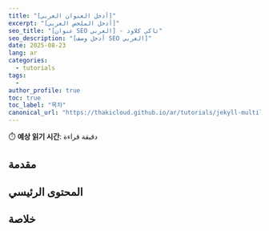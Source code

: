 ```yaml
---
title: "[أدخل العنوان العربي]"
excerpt: "[أدخل الملخص العربي]"
seo_title: "[عنوان SEO العربي] - ثاكي كلاود"
seo_description: "[أدخل وصف SEO العربي]"
date: 2025-08-23
lang: ar
categories:
  - tutorials
tags:
  - 
author_profile: true
toc: true
toc_label: "목차"
canonical_url: "https://thakicloud.github.io/ar/tutorials/jekyll-multilingual-blog-transformation-guide/"
---
```


⏱️ **예상 읽기 시간**: دقيقة قراءة

## مقدمة

## المحتوى الرئيسي

## خلاصة
